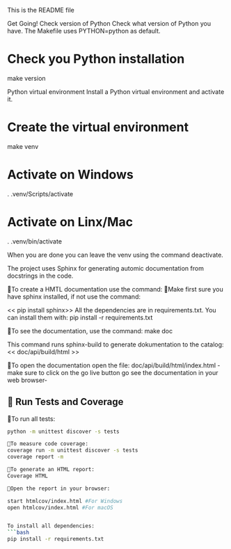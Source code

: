 This is the README file




Get Going!
Check version of Python
Check what version of Python you have. The Makefile uses PYTHON=python as default.

# Check you Python installation
make version

Python virtual environment
Install a Python virtual environment and activate it.

# Create the virtual environment
make venv

# Activate on Windows
. .venv/Scripts/activate

# Activate on Linx/Mac
. .venv/bin/activate


When you are done you can leave the venv using the command deactivate.


The project uses Sphinx for generating automic documentation from docstrings in the code.

🔹To create a HMTL documentation use the command:
🔹Make first sure you have sphinx installed, if not use the command:

<< pip install sphinx>> All the dependencies are in requirements.txt. You can install them with:
pip install -r requirements.txt

🔹To see the documentation, use the command: 
make doc 

This command runs sphinx-build to generate dokumentation to the catalog:
<< doc/api/build/html >>

🔹To open the documentation open the file:
doc/api/build/html/index.html - make sure to click on the
go live button go see the documentation in your web browser-



## 🧪 Run Tests and Coverage
🔹To run all tests:
```bash
python -m unittest discover -s tests

🔹To measure code coverage:
coverage run -m unittest discover -s tests
coverage report -m

🔹To generate an HTML report:
Coverage HTML

🔹Open the report in your browser:

start htmlcov/index.html #For Windows
open htmlcov/index.html #For macOS


To install all dependencies:
```bash
pip install -r requirements.txt



